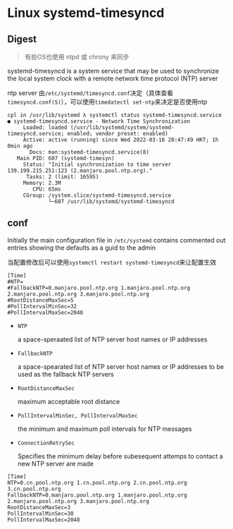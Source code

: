 # Linux systemd-timesyncd

## Digest

> 有些OS也使用 ntpd 或 chrony 来同步

systemd-timesyncd is a system service that may be used to synchronize the local system clock with a remote network time protocol (NTP) server

ntp server 由`/etc/systemd/timesyncd.conf`决定（具体查看`timesyncd.conf(5)`），可以使用`timedatectl set-ntp`来决定是否使用ntp

```
cpl in /usr/lib/systemd λ systemctl status systemd-timesyncd.service 
● systemd-timesyncd.service - Network Time Synchronization
     Loaded: loaded (/usr/lib/systemd/system/systemd-timesyncd.service; enabled; vendor preset: enabled)
     Active: active (running) since Wed 2022-03-16 20:47:49 HKT; 1h 0min ago
       Docs: man:systemd-timesyncd.service(8)
   Main PID: 607 (systemd-timesyn)
     Status: "Initial synchronization to time server 139.199.215.251:123 (2.manjaro.pool.ntp.org)."
      Tasks: 2 (limit: 16595)
     Memory: 2.3M
        CPU: 65ms
     CGroup: /system.slice/systemd-timesyncd.service
             └─607 /usr/lib/systemd/systemd-timesyncd
```

## conf

Initially the main configuration file in `/etc/systemd` contains commented out entries showing the defaults as a guid to the admin

当配置修改后可以使用`systemctl restart systemd-timesyncd`来让配置生效

```
[Time]
#NTP=
#FallbackNTP=0.manjaro.pool.ntp.org 1.manjaro.pool.ntp.org 2.manjaro.pool.ntp.org 3.manjaro.pool.ntp.org
#RootDistanceMaxSec=5
#PollIntervalMinSec=32
#PollIntervalMaxSec=2048
```

- `NTP`

  a space-speraated list of NTP server host names or IP addresses

- `FallbackNTP`

  a space-spearated list of NTP server host names or IP addresses to be used as the fallback NTP servers

- `RootDistanceMaxSec`

  maximum acceptable root distance

- `PollIntervalMinSec, PollIntervalMaxSec`

  the minimum and maximum poll intervals for NTP messages

- `ConnectionRetrySec`

  Specifies the minimum delay before subesequent attemps to contact a new NTP server are made

```
[Time]
NTP=0.cn.pool.ntp.org 1.cn.pool.ntp.org 2.cn.pool.ntp.org 3.cn.pool.ntp.org
FallbackNTP=0.manjaro.pool.ntp.org 1.manjaro.pool.ntp.org 2.manjaro.pool.ntp.org 3.manjaro.pool.ntp.org
RootDistanceMaxSec=3
PollIntervalMinSec=30
PollIntervalMaxSec=2048
```

